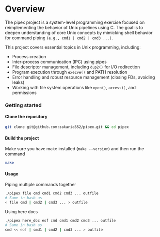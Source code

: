 
# Overview

The pipex project is a system-level programming exercise focused on reimplementing the behavior of Unix pipelines using C. The goal is to deepen understanding of core Unix concepts by mimicking shell behavior for command piping ```(e.g., cmd1 | cmd2 | cmd3 ...)```.

This project covers essential topics in Unix programming, including:

- Process creation
- Inter-process communication (IPC) using pipes
- File descriptor management, including ```dup2()``` for I/O redirection
- Program execution through ```execve()``` and PATH resolution
- Error handling and robust resource management (closing FDs, avoiding leaks)
- Working with file system operations like ```open()```, ```access()```, and permissions

### Getting started
#### Clone the repository
```bash
git clone git@github.com:zakaria552/pipex.git && cd pipex
```
#### Build the project
Make sure you have make installed (```make --version```) and then run the command
```bash
make
```

#### Usage

Piping multiple commands together
```bash
./pipex file cmd cmd1 cmd2 cmd3 ... outfile
# Same in bash as
< file cmd | cmd2 | cmd3 ... > outfile
```
Using here docs

```bash
./pipex here_doc eof cmd cmd1 cmd2 cmd3 ... outfile
# Same in bash as
cmd << eof | cmd1 | cmd2 | cmd3 ... > outfile
```
